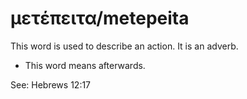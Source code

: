 # μετέπειτα/metepeita
This word is used to describe an action. It is an adverb.
* This word means afterwards.

See: Hebrews 12:17

